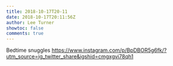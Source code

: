 ```yaml
---
title: 2018-10-17T20-11
date: 2018-10-17T20:11:56Z
author: Lee Turner
showtoc: false
comments: true
---
```


Bedtime snuggles https://www.instagram.com/p/BpDBOR5g6fk/?utm_source=ig_twitter_share&igshid=cmgxgvi78qh1

